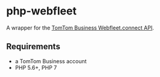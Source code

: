 # php-webfleet

A wrapper for the [TomTom Business Webfleet.connect API](https://business.tomtom.com/partners/integration/resources/).

## Requirements
- a TomTom Business account
- PHP 5.6+, PHP 7
